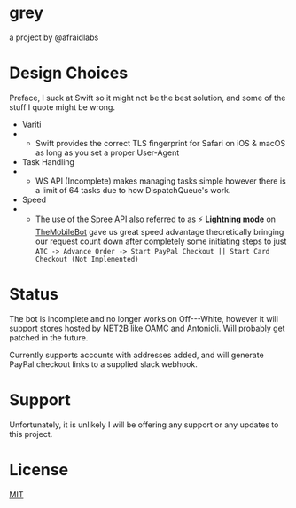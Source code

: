 # grey

a project by @afraidlabs

# Design Choices

Preface, I suck at Swift so it might not be the best solution, and some of the stuff I quote might be wrong.
- Variti 
- - Swift provides the correct TLS fingerprint for Safari on iOS & macOS as long as you set a proper User-Agent
- Task Handling
- - WS API (Incomplete) makes managing tasks simple however there is a limit of 64 tasks due to how DispatchQueue's work.
- Speed
- - The use of the Spree API also referred to as :zap: **Lightning mode** on [TheMobileBot](https://twitter.com/TheMobileBot/) gave us great speed advantage theoretically bringing our request count down after completely some initiating steps to just  `ATC -> Advance Order -> Start PayPal Checkout || Start Card Checkout (Not Implemented)`

# Status

The bot is incomplete and no longer works on Off---White, however it will support stores hosted by NET2B like OAMC and Antonioli. Will probably get patched in the future.

Currently supports accounts with addresses added, and will generate PayPal checkout links to a supplied slack webhook.

# Support

Unfortunately, it is unlikely I will be offering any support or any updates to this project.

# License

[MIT](https://github.com/except/grey/blob/master/LICENSE)



